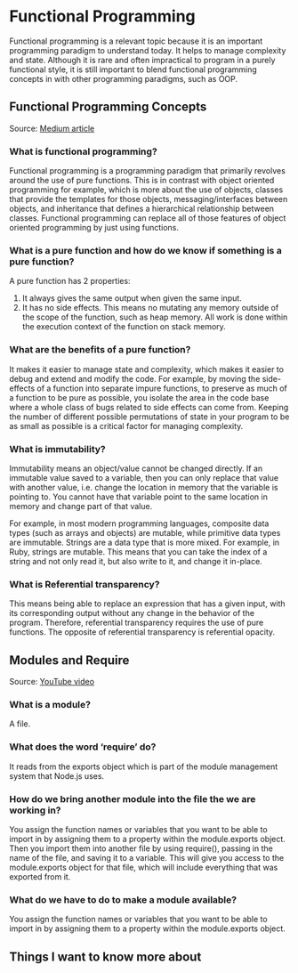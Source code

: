 # Functional Programming

Functional programming is a relevant topic because it is an important programming paradigm to understand today. It helps to manage complexity and state. Although it is rare and often impractical to program in a purely functional style, it is still important to blend functional programming concepts in with other programming paradigms, such as OOP.

## Functional Programming Concepts

Source: [Medium article](https://medium.com/the-renaissance-developer/concepts-of-functional-programming-in-javascript-6bc84220d2aa)

### What is functional programming?

Functional programming is a programming paradigm that primarily revolves around the use of pure functions. This is in contrast with object oriented programming for example, which is more about the use of objects, classes that provide the templates for those objects, messaging/interfaces between objects, and inheritance that defines a hierarchical relationship between classes. Functional programming can replace all of those features of object oriented programming by just using functions.

### What is a pure function and how do we know if something is a pure function?

A pure function has 2 properties:

1) It always gives the same output when given the same input.
2) It has no side effects. This means no mutating any memory outside of the scope of the function, such as heap memory. All work is done within the execution context of the function on stack memory.

### What are the benefits of a pure function?

It makes it easier to manage state and complexity, which makes it easier to debug and extend and modify the code. For example, by moving the side-effects of a function into separate impure functions, to preserve as much of a function to be pure as possible, you isolate the area in the code base where a whole class of bugs related to side effects can come from. Keeping the number of different possible permutations of state in your program to be as small as possible is a critical factor for managing complexity.

### What is immutability?

Immutability means an object/value cannot be changed directly. If an immutable value saved to a variable, then you can only replace that value with another value, i.e. change the location in memory that the variable is pointing to. You cannot have that variable point to the same location in memory and change part of that value.

For example, in most modern programming languages, composite data types (such as arrays and objects) are mutable, while primitive data types are immutable. Strings are a data type that is more mixed. For example, in Ruby, strings are mutable. This means that you can take the index of a string and not only read it, but also write to it, and change it in-place.

### What is Referential transparency?

This means being able to replace an expression that has a given input, with its corresponding output without any change in the behavior of the program. Therefore, referential transparency requires the use of pure functions. The opposite of referential transparency is referential opacity.

## Modules and Require

Source: [YouTube video](https://www.youtube.com/watch?v=xHLd36QoS4k)

### What is a module?

A file.

### What does the word ‘require’ do?

It reads from the exports object which is part of the module management system that Node.js uses.

### How do we bring another module into the file the we are working in?

You assign the function names or variables that you want to be able to import in by assigning them to a property within the module.exports object. Then you import them into another file by using require(), passing in the name of the file, and saving it to a variable. This will give you access to the module.exports object for that file, which will include everything that was exported from it.

### What do we have to do to make a module available?

You assign the function names or variables that you want to be able to import in by assigning them to a property within the module.exports object.

## Things I want to know more about

